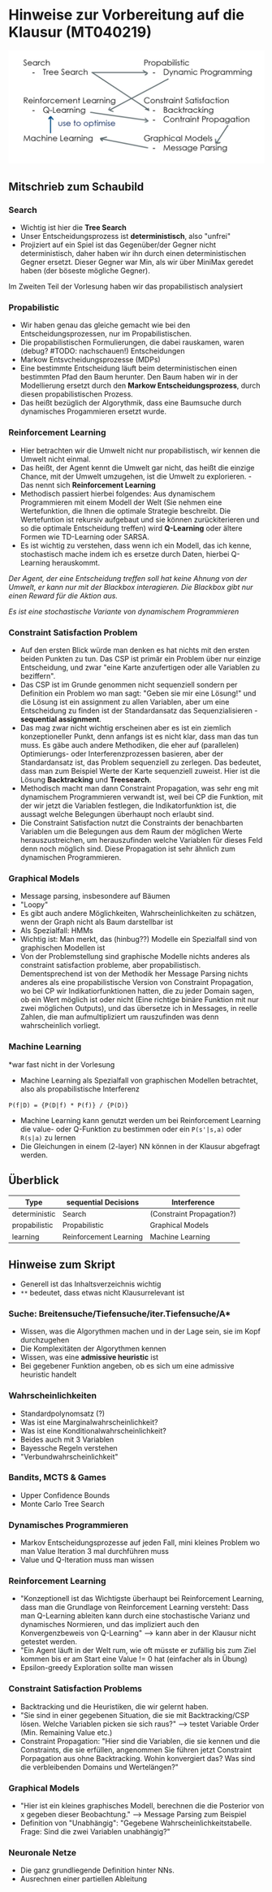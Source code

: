 # Hinweise zur Vorbereitung auf die Klausur (MT040219)

![Overview](Bilder/AI_overview.jpg)

## Mitschrieb zum Schaubild

### Search

- Wichtig ist hier die **Tree Search**
- Unser Entscheidungsprozess ist **deterministisch**, also "unfrei"
- Projiziert auf ein Spiel ist das Gegenüber/der Gegner nicht deterministisch, daher haben wir ihn durch
einen deterministischen Gegner ersetzt. Dieser Gegner war Min, als wir über MiniMax geredet haben (der böseste mögliche Gegner).

Im Zweiten Teil der Vorlesung haben wir das propabilistisch analysiert

### Propabilistic

- Wir haben genau das gleiche gemacht wie bei den Entscheidungsprozessen, nur im Propabilistischen.
- Die propabilistischen Formulierungen, die dabei rauskamen, waren (debug? #TODO: nachschauen!) Entscheidungen
- Markow Entsvcheidungsprozesse (MDPs)
- Eine bestimmte Entscheidung läuft beim deterministischen einen bestimmten Pfad den Baum herunter.
Den Baum haben wir in der Modellierung ersetzt durch den **Markow Entscheidungsprozess**, durch diesen propabilistischen Prozess.
- Das heißt bezüglich der Algorythmik, dass eine Baumsuche durch dynamisches Progammieren ersetzt wurde.

### Reinforcement Learning

- Hier betrachten wir die Umwelt nicht nur propabilistisch, wir kennen die Umwelt nicht einmal.
- Das heißt, der Agent kennt die Umwelt gar nicht, das heißt die einzige Chance, mit der Umwelt umzugehen, ist die Umwelt zu explorieren. - Das nennt sich **Reinforcement Learning**
- Methodisch passiert hierbei folgendes: Aus dynamischem Programmieren mit einem Modell der Welt (Sie nehmen eine Wertefunktion, die Ihnen die optimale Strategie beschreibt. Die Wertefuntion ist rekursiv aufgebaut und sie können zurückiterieren und so die optimale Entscheidung treffen) wird **Q-Learning** oder ältere Formen wie TD-Learning oder SARSA.
- Es ist wichtig zu verstehen, dass wenn ich ein Modell, das ich kenne, stochastisch mache indem ich es ersetze durch Daten, hierbei Q-Learning herauskommt.

*Der Agent, der eine Entscheidung treffen soll hat keine Ahnung von der Umwelt, er kann nur mit der Blackbox interagieren. Die Blackbox gibt nur einen Reward für die Aktion aus.*

*Es ist eine stochastische Variante von dynamischem Programmieren*

### Constraint Satisfaction Problem

- Auf den ersten Blick würde man denken es hat nichts mit den ersten beiden Punkten zu tun. Das CSP ist primär ein Problem über nur einzige Entscheidung, und zwar "eine Karte anzufertigen oder alle Variablen zu beziffern". 
- Das CSP ist im Grunde genommen nicht sequenziell sondern per Definition ein Problem wo man sagt: "Geben sie mir eine Lösung!" und die Lösung ist ein assignment zu allen Variablen, aber um eine Entscheidung zu finden ist der Standardansatz das Sequenzialisieren - **sequential assignment**.
- Das mag zwar nicht wichtig erscheinen aber es ist ein ziemlich konzeptioneller Punkt, denn anfangs ist es nicht klar, dass man das tun muss. Es gäbe auch andere Methodiken, die eher auf (parallelen) Optimierungs- oder Interferenzprozessen basieren, aber der Standardansatz ist, das Problem sequenziell zu zerlegen. Das bedeutet, dass man zum Beispiel Werte der Karte sequenziell zuweist. Hier ist die Lösung **Backtracking** und **Treesearch**.
- Methodisch macht man dann Constraint Propagation, was sehr eng mit dynamischem Programmieren verwandt ist, weil bei CP die Funktion, mit der wir jetzt die Variablen festlegen, die Indikatorfunktion ist, die aussagt welche Belegungen überhaupt noch erlaubt sind.
- Die Constraint Satisfaction nutzt die Constraints der benachbarten Variablen um die Belegungen aus dem Raum der möglichen Werte herauszustreichen, um herauszufinden welche Variablen für dieses Feld denn noch möglich sind. Diese Propagation ist sehr ähnlich zum dynamischen Programmieren.

### Graphical Models

- Message parsing, insbesondere auf Bäumen
- "Loopy"
- Es gibt auch andere Möglichkeiten, Wahrscheinlichkeiten zu schätzen, wenn der Graph nicht als Baum darstellbar ist
- Als Spezialfall: HMMs
- Wichtig ist: Man merkt, das (hinbug??) Modelle ein Spezialfall sind von graphischen Modellen ist
- Von der Problemstellung sind graphische Modelle nichts anderes als constraint satisfaction probleme, aber propabilistisch. Dementsprechend ist von der Methodik her Message Parsing nichts anderes als eine propabilistische Version von Constraint Propagation, wo bei CP wir Indikatiorfunktionen hatten, die zu jeder Domain sagen, ob ein Wert möglich ist oder nicht (Eine richtige binäre Funktion mit nur zwei möglichen Outputs), und das übersetze ich in Messages, in reelle Zahlen, die man aufmultipliziert um rauszufinden was denn wahrscheinlich vorliegt.

### Machine Learning

*war fast nicht in der Vorlesung

- Machine Learning als Spezialfall von graphischen Modellen betrachtet, also als propabilistische Interferenz

`P(f|D) = {P(D|f) * P(f)} / {P(D)} `

- Machine Learning kann genutzt werden um bei Reinforcement Learning die value- oder Q-Funktion zu bestimmen oder ein `P(s'|s,a)` oder `R(s|a)` zu lernen
- Die Gleichungen in einem (2-layer) NN können in der Klausur abgefragt werden.

## Überblick

Type          | sequential Decisions   | Interference
------------- | ---------------------- | ------------  
deterministic | Search                 | (Constraint Propagation?)
propabilistic | Propabilistic          | Graphical Models
learning      | Reinforcement Learning | Machine Learning

## Hinweise zum Skript

- Generell ist das Inhaltsverzeichnis wichtig
- `**` bedeutet, dass etwas nicht Klausurrelevant ist

### Suche: Breitensuche/Tiefensuche/iter.Tiefensuche/A*

- Wissen, was die Algorythmen machen und in der Lage sein, sie im Kopf durchzugehen
- Die Komplexitäten der Algorythmen kennen
- Wissen, was eine **admissive heuristic** ist
- Bei gegebener Funktion angeben, ob es sich um eine admissive heuristic handelt

### Wahrscheinlichkeiten

- Standardpolynomsatz (?)
- Was ist eine Marginalwahrscheinlichkeit?
- Was ist eine Konditionalwahrscheinlichkeit?
- Beides auch mit 3 Variablen
- Bayessche Regeln verstehen
- "Verbundwahrscheinlichkeit"

### Bandits, MCTS & Games

- Upper Confidence Bounds
- Monte Carlo Tree Search

### Dynamisches Programmieren

- Markov Entscheidungsprozesse auf jeden Fall, mini kleines Problem wo man Value Iteration 3 mal durchführen muss
- Value und Q-Iteration muss man wissen

### Reinforcement Learning

- "Konzeptionell ist das Wichtigste überhaupt bei Reinforcement Learning, dass man die Grundlage von Reinforcement Learning versteht: Dass man Q-Learning ableiten kann durch eine stochastische Varianz und dynamisches Normieren, und das impliziert auch den Konvergenzbeweis von Q-Learning" --> kann aber in der Klausur nicht getestet werden.
- "Ein Agent läuft in der Welt rum, wie oft müsste er zufällig bis zum Ziel kommen bis er am Start eine Value != 0 hat (einfacher als in Übung)
- Epsilon-greedy Exploration sollte man wissen

### Constraint Satisfaction Problems

- Backtracking und die Heuristiken, die wir gelernt haben.
- "Sie sind in einer gegebenen Situation, die sie mit Backtracking/CSP lösen. Welche Variablen picken sie sich raus?" --> testet Variable Order (Min. Remaining Value etc.)
- Constraint Propagation: "Hier sind die Variablen, die sie kennen und die Constraints, die sie erfüllen, angenommen Sie führen jetzt Constraint Porpagation aus ohne Backtracking. Wohin konvergiert das? Was sind die verbleibenden Domains und Wertelängen?"

### Graphical Models

- "Hier ist ein kleines graphisches Modell, berechnen die die Posterior von x gegeben dieser Beobachtung." --> Message Parsing zum Beispiel
- Definition von "Unabhängig": "Gegebene Wahrscheinlichkeitstabelle. Frage: Sind die zwei Variablen unabhängig?"

### Neuronale Netze

- Die ganz grundliegende Definition hinter NNs.
- Ausrechnen einer partiellen Ableitung
